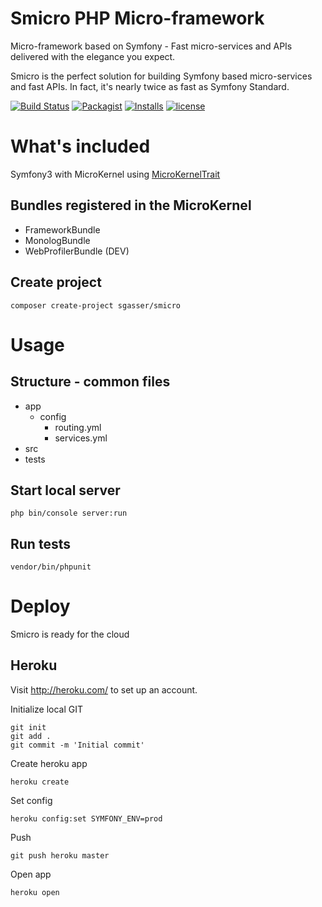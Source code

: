 # Smicro PHP Micro-framework

Micro-framework based on Symfony - Fast micro-services and APIs delivered with the elegance you expect.

Smicro is the perfect solution for building Symfony based micro-services and fast APIs. In fact, it's nearly twice as fast as Symfony Standard.

[![Build Status](https://travis-ci.org/sgasser/smicro.svg?branch=master)](https://travis-ci.org/sgasser/smicro)
[![Packagist](https://img.shields.io/packagist/v/sgasser/smicro.svg)](https://packagist.org/packages/sgasser/smicro)
[![Installs](https://img.shields.io/packagist/dt/sgasser/smicro.svg)](https://packagist.org/packages/sgasser/smicro)
[![license](https://img.shields.io/github/license/sgasser/smicro.svg)](<https://github.com/sgasser/smicro/blob/master/LICENSE>)

# What's included

Symfony3 with MicroKernel using [MicroKernelTrait](http://symfony.com/doc/current/configuration/micro_kernel_trait.html)

## Bundles registered in the MicroKernel

- FrameworkBundle
- MonologBundle
- WebProfilerBundle (DEV)

## Create project

```
composer create-project sgasser/smicro
```

# Usage

## Structure - common files

- app
  - config
    - routing.yml
    - services.yml
- src
- tests

## Start local server

```
php bin/console server:run
```

## Run tests

```
vendor/bin/phpunit
```

# Deploy

Smicro is ready for the cloud

## Heroku

Visit <http://heroku.com/> to set up an account.

Initialize local GIT

```
git init
git add .
git commit -m 'Initial commit'
```

Create heroku app

```
heroku create
```

Set config

```
heroku config:set SYMFONY_ENV=prod
```

Push

```
git push heroku master
```

Open app

```
heroku open
```
